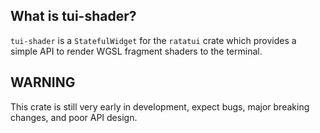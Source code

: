 

## What is tui-shader?

`tui-shader` is a `StatefulWidget` for the `ratatui` crate which provides a simple API to render WGSL fragment shaders to the terminal.

## WARNING

This crate is still very early in development, expect bugs, major breaking changes, and poor API design.
